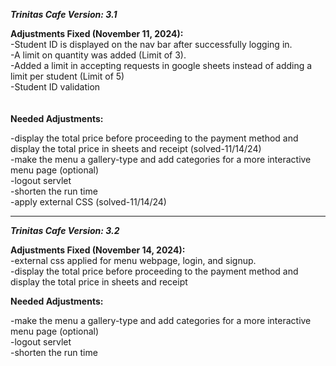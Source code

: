 ***Trinitas Cafe Version: 3.1***


__Adjustments Fixed (November 11, 2024):__  <br />
-Student ID is displayed on the nav bar after successfully logging in. <br />
-A limit on quantity was added (Limit of 3).  <br />
-Added a limit in accepting requests in google sheets instead of adding a limit per student (Limit of 5)  <br />
-Student ID validation  <br />
 <br /> 
  <br />
__Needed Adjustments:__ <br />

-display the total price before proceeding to the payment method and display the total price in sheets and receipt (solved-11/14/24) <br />
-make the menu a gallery-type and add categories for a more interactive menu page (optional) <br />
-logout servlet <br />
-shorten the run time <br />
-apply external CSS (solved-11/14/24) <br />


-------------------------------------------------------------------------------------------------------

***Trinitas Cafe Version: 3.2***

__Adjustments Fixed (November 14, 2024):__ <br />
-external css applied for menu webpage, login, and signup. <br />
-display the total price before proceeding to the payment method and display the total price in sheets and receipt <br />

__Needed Adjustments:__ <br />

-make the menu a gallery-type and add categories for a more interactive menu page (optional) <br />
-logout servlet <br />
-shorten the run time <br />
